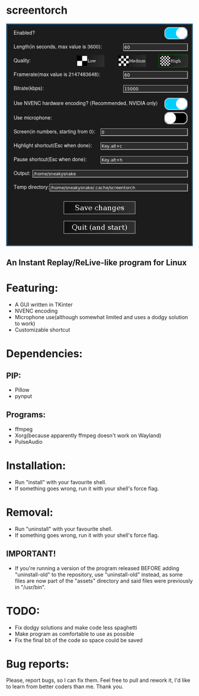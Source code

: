 # screentorch
![](assets/demo.png)
## An Instant Replay/ReLive-like program for Linux

# Featuring:
- A GUI written in TKinter
- NVENC encoding
- Microphone use(although somewhat limited and uses a dodgy solution to work)
- Customizable shortcut

# Dependencies:
## PIP:
- Pillow
- pynput
## Programs:
- ffmpeg
- Xorg(because apparently ffmpeg doesn't work on Wayland)
- PulseAudio

# Installation:
- Run "install" with your favourite shell.
- If something goes wrong, run it with your shell's force flag.

# Removal:
- Run "uninstall" with your favourite shell.
- If something goes wrong, run it with your shell's force flag.
## IMPORTANT!
- If you're running a version of the program released BEFORE adding "uninstall-old" to the repository, use "uninstall-old" instead, as some files are now part of the "assets" directory and said files were previously in "/usr/bin".

# TODO:
- Fix dodgy solutions and make code less spaghetti
- Make program as comfortable to use as possible
- Fix the final bit of the code so space could be saved

# Bug reports:
Please, report bugs, so I can fix them. Feel free to pull and rework it, I'd like to learn from better coders than me. Thank you.
